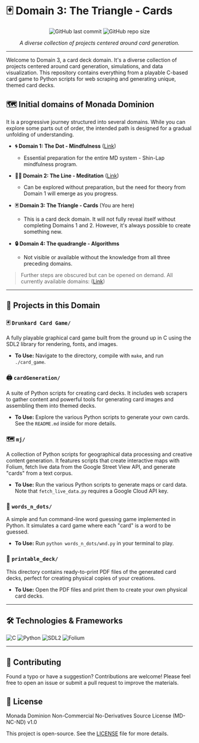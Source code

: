 # 🃏 Domain 3: The Triangle - Cards

<p align="center">
  <img src="https://img.shields.io/github/last-commit/monada-dominion/domain_3?style=for-the-badge" alt="GitHub last commit">
  <img src="https://img.shields.io/github/repo-size/monada-dominion/domain_3?style=for-the-badge" alt="GitHub repo size">
</p>

<p align="center">
  <em>A diverse collection of projects centered around card generation.</em>
</p>

---

Welcome to Domain 3, a card deck domain. It's a diverse collection of projects centered around card generation, simulations, and data visualization. This repository contains everything from a playable C-based card game to Python scripts for web scraping and generating unique, themed card decks.

## 🗺️ Initial domains of Monada Dominion

It is a progressive journey structured into several domains. While you can explore some parts out of order, the intended path is designed for a gradual unfolding of understanding.

*   **🌀 Domain 1: The Dot - Mindfulness** (<a href="https://github.com/Monada-Dominion/domain_1">Link</a>)
    *   Essential preparation for the entire MD system - Shin-Lap mindfulness program.

*   **🧘‍♂️ Domain 2: The Line - Meditation** (<a href="https://github.com/Monada-Dominion/domain_2">Link</a>)
    *   Can be explored without preparation, but the need for theory from Domain 1 will emerge as you progress.

*   **🃏 Domain 3: The Triangle - Cards** (You are here)
    *   This is a card deck domain. It will not fully reveal itself without completing Domains 1 and 2. However, it's always possible to create something new.

*   **🔒 Domain 4: The quadrangle - Algorithms**
    *   Not visible or available without the knowledge from all three preceding domains.

> Further steps are obscured but can be opened on demand. All currently available domains: (<a href="https://github.com/Monada-Dominion/domain_3">Link</a>)

---

## 🚀 Projects in this Domain

### 🃏 `Drunkard Card Game/`
A fully playable graphical card game built from the ground up in C using the SDL2 library for rendering, fonts, and images.

-   **To Use:** Navigate to the directory, compile with `make`, and run `./card_game`.

### 🖨️ `cardGeneration/`
A suite of Python scripts for creating card decks. It includes web scrapers to gather content and powerful tools for generating card images and assembling them into themed decks.

-   **To Use:** Explore the various Python scripts to generate your own cards. See the `README.md` inside for more details.

### 🗺️ `mj/`
A collection of Python scripts for geographical data processing and creative content generation. It features scripts that create interactive maps with Folium, fetch live data from the Google Street View API, and generate "cards" from a text corpus.

-   **To Use:** Run the various Python scripts to generate maps or card data. Note that `fetch_live_data.py` requires a Google Cloud API key.

### 📝 `words_n_dots/`
A simple and fun command-line word guessing game implemented in Python. It simulates a card game where each "card" is a word to be guessed.

-   **To Use:** Run `python words_n_dots/wnd.py` in your terminal to play.

### 📄 `printable_deck/`
This directory contains ready-to-print PDF files of the generated card decks, perfect for creating physical copies of your creations.

-   **To Use:** Open the PDF files and print them to create your own physical card decks.

---
## 🛠️ Technologies & Frameworks

![C](https://img.shields.io/badge/C-A8B9CC?style=for-the-badge&logo=c&logoColor=white)
![Python](https://img.shields.io/badge/Python-3776AB?style=for-the-badge&logo=python&logoColor=white)
![SDL2](https://img.shields.io/badge/SDL2-1E8449?style=for-the-badge&logo=sdl&logoColor=white)
![Folium](https://img.shields.io/badge/Folium-2E86C1?style=for-the-badge&logo=python&logoColor=white)

---

## 🙌 Contributing

Found a typo or have a suggestion? Contributions are welcome! Please feel free to open an issue or submit a pull request to improve the materials.

## 📄 License

Monada Dominion Non-Commercial No-Derivatives Source License (MD-NC-ND) v1.0

This project is open-source. See the [LICENSE](LICENSE) file for more details.
